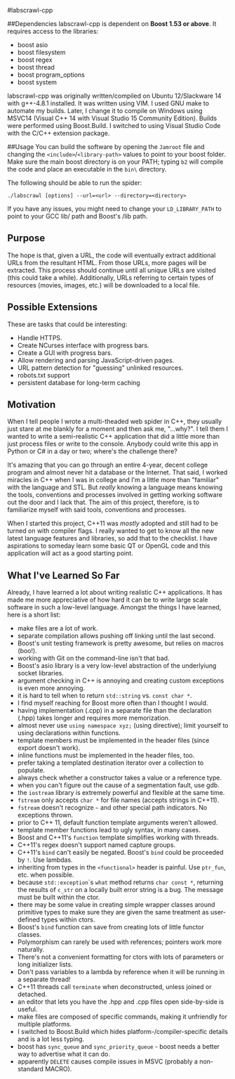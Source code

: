 #labscrawl-cpp

##Dependencies
labscrawl-cpp is dependent on **Boost 1.53 or above**. It requires access to the libraries:
* boost asio
* boost filesystem
* boost regex
* boost thread
* boost program_options
* boost system

labscrawl-cpp was originally written/compiled on Ubuntu 12/Slackware 14 with g++-4.8.1 installed. It was written using VIM. I used GNU make to automate my builds. Later, I change it to compile on Windows using MSVC14 (Visual C++ 14 with Visual Studio 15 Community Edition). Builds were performed using Boost.Build. I switched to using Visual Studio Code with the C/C++ extension package.

##Usage
You can build the software by opening the `Jamroot` file and changing the `<include>`/`<library-path>` values to point to your boost folder. Make sure the main boost directory is on your PATH; typing `b2` will compile the code and place an executable in the `bin\` directory.

The following should be able to run the spider:
    
    ./labscrawl [options] --url=<url> --directory=<directory>

If you have any issues, you might need to change your `LD_LIBRARY_PATH` to point to your GCC lib/ path and Boost's /lib path.

## Purpose
The hope is that, given a URL, the code will eventually extract additional URLs from the resultant HTML. From those URLs, more pages will be extracted. This process should continue until all unique URLs are visited (this could take a while). Additionally, URLs referring to certain types of resources (movies, images, etc.) will be downloaded to a local file.

## Possible Extensions
These are tasks that could be interesting:

* Handle HTTPS.
* Create NCurses interface with progress bars.
* Create a GUI with progress bars.
* Allow rendering and parsing JavaScript-driven pages.
* URL pattern detection for "guessing" unlinked resources.
* robots.txt support
* persistent database for long-term caching
 
## Motivation
When I tell people I wrote a multi-theaded web spider in C++, they usually just stare at me blankly for a moment and then ask me, "...why?". I tell them I wanted to write a semi-realistic C++ application that did a little more than just process files or write to the console. Anybody could write this app in Python or C# in a day or two; where's the challenge there?

It's amazing that you can go through an entire 4-year, decent college program and almost never hit a database or the Internet. That said, I worked miracles in C++ when I was in college and I'm a little more than "familiar" with the language and STL. But *really* knowing a language means knowing the tools, conventions and processes involved in getting working software out the door and I lack that. The aim of this project, therefore, is to familiarize myself with said tools, conventions and processes.

When I started this project, C++11 was *mostly* adopted and still had to be turned on with compiler flags. I really wanted to get to know all the new latest language features and libraries, so add that to the checklist. I have aspirations to someday learn some basic QT or OpenGL code and this application will act as a good starting point.

## What I've Learned So Far
Already, I have learned a lot about writing realistic C++ applications. It has made me more appreciative of how hard it can be to write large scale software in such a low-level language. Amongst the things I have learned, here is a short list:

* make files are a lot of work.
* separate compilation allows pushing off linking until the last second.
* Boost's unit testing framework is pretty awesome, but relies on macros (boo!).
* working with Git on the command-line isn't that bad.
* Boost's asio library is a very low-level abstraction of the underlyiung socket libraries.
* argument checking in C++ is annoying and creating custom exceptions is even more annoying.
* it is hard to tell when to return `std::string` vs. `const char *`.
* I find myself reaching for Boost more often than I thought I would.
* having implementation (.cpp) in a separate file than the declaration (.hpp) takes longer and requires more memorization.
* almost never use `using namespace xyz;` (using directive); limit yourself to using declarations within functions.
* template members must be implemented in the header files (since export doesn't work).
* inline functions must be implemented in the header files, too.
* prefer taking a templated destination iterator over a collection to populate.
* always check whether a constructor takes a value or a reference type.
* when you can't figure out the cause of a segmentation fault, use gdb.
* the `iostream` library is extremely powerful and flexible at the same time.
* `fstream` only accepts `char *` for file names (accepts strings in C++11).
* `fstream` doesn't recognize `~` and other special path indicators. No exceptions thrown.
* prior to C++ 11, default function template arguments weren't allowed.
* template member functions lead to ugly syntax, in many cases.
* Boost and C++11's `function` template simplifies working with threads.
* C++11's regex doesn't support named capture groups.
* C++11's `bind` can't easily be negated. Boost's `bind` could be proceeded by `!`. Use lambdas.
* inheriting from types in the `<functional>` header is painful. Use `ptr_fun`, etc. when possible.
* because `std::exception`\`s `what` method returns `char const *`, returning the results of `c_str` on a locally built error string is a bug. The message must be built within the ctor.
* there may be some value in creating simple wrapper classes around primitive types to make sure they are given the same treatment as user-defined types within ctors.
* Boost's `bind` function can save from creating lots of little functor classes.
* Polymorphism can rarely be used with references; pointers work more naturally.
* There's not a convenient formatting for ctors with lots of parameters or long initializer lists.
* Don't pass variables to a lambda by reference when it will be running in a separate thread!
* C++11 threads call `terminate` when deconstructed, unless joined or detached.
* an editor that lets you have the .hpp and .cpp files open side-by-side is useful.
* make files are composed of specific commands, making it unfriendly for multiple platforms.
* I switched to Boost.Build which hides platform-/compiler-specific details and is a lot less typing.
* boost has `sync_queue` and `sync_priority_queue` - boost needs a better way to advertise what it can do.
* apparently `DELETE` causes compile issues in MSVC (probably a non-standard MACRO).
